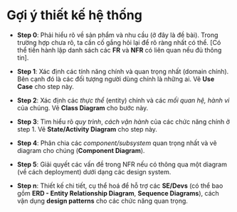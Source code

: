 # Gợi ý thiết kế hệ thống

- **Step 0**: Phải hiểu rõ về sản phẩm và nhu cầu (ở đây là đề bài). Trong trường hợp chưa rõ, ta cần cố gắng hỏi lại để rõ ràng nhất có thể. [Có thể tiến hành lập danh sách các **FR** và **NFR** có liên quan nếu đủ thông tin].

- **Step 1**: Xác định các tính năng chính và quan trọng nhất (domain chính). Bên cạnh đó là các đối tượng người dùng chính là những ai. Vẽ **Use Case** cho step này.

- **Step 2**: Xác định các *thực thể* (entity) chính và các *mối quan hệ, hành vi* của chúng. Vẽ **Class Diagram** cho bước này.

- **Step 3**: Tìm hiểu rõ *quy trình*, *cách vận hành* của các chức năng chính ở step 1. Vẽ **State/Activity Diagram** cho step này.

- **Step 4**: Phân chia các *component/subsystem* quan trọng nhất và vẽ diagram cho chúng (**Component Diagram**).

- **Step 5**: Giải quyết các vấn đề trong NFR nếu có thông qua một diagram (về cách deployment) dưới dạng các design system.

- **Step n**: Thiết kế chi tiết, cụ thể hoá để hỗ trợ các **SE/Devs** (có thể bao gồm **ERD - Entity Relationship Diagram**, **Sequence Diagrams**), cách vận dụng **design patterns** cho các chức năng quan trọng.